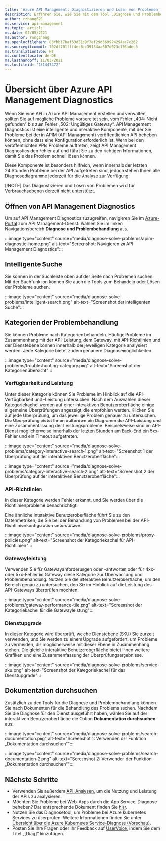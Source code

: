 ```yaml
---
title: 'Azure API Management: Diagnostizieren und Lösen von Problemen'
description: Erfahren Sie, wie Sie mit dem Tool „Diagnose und Problembehandlung“ im Azure-Portal Probleme bei der API in Azure API Management behandeln.
author: rzhang628
ms.service: api-management
ms.topic: article
ms.date: 02/05/2021
ms.author: rongzhang
ms.openlocfilehash: 83fbb17baf63d51b9f7ef29d369924294aa7c262
ms.sourcegitcommit: 702df701fff4ec6cc39134aa607d023c766adec3
ms.translationtype: HT
ms.contentlocale: de-DE
ms.lasthandoff: 11/03/2021
ms.locfileid: "131447472"
---
```

# <a name="azure-api-management-diagnostics-overview"></a>Übersicht über Azure API Management Diagnostics

Wenn Sie eine API in Azure API Management erstellen und verwalten, sollten Sie auf mögliche Probleme vorbereitet sein, vom Fehler „404: Nicht gefunden“ bis zum Fehler „502: Ungültiges Gateway“. API Management Diagnostics ist eine intelligente und interaktive Komponente, mit der Sie Probleme bei der in APIM (API Management) veröffentlichten API beheben können, ohne dass eine Konfiguration erforderlich ist. Wenn bei den veröffentlichten APIs Probleme auftreten, zeigt API Management Diagnostics den Fehler auf und führt Sie zu den richtigen Informationen, damit Sie das Problem schnell lösen können.

Diese Komponente ist besonders hilfreich, wenn innerhalb der letzten 24 Stunden Probleme bei der API aufgetreten sind, jedoch stehen Ihnen alle Diagnosediagramme jederzeit für die Analyse zur Verfügung.

[!NOTE] Das Diagnostizieren und Lösen von Problemen wird für Verbrauchsebenen derzeit nicht unterstützt.

## <a name="open-api-management-diagnostics"></a>Öffnen von API Management Diagnostics

Um auf API Management Diagnostics zuzugreifen, navigieren Sie im [Azure-Portal](https://portal.azure.com) zum API Management-Dienst. Wählen Sie im linken Navigationsbereich **Diagnose und Problembehandlung** aus.

:::image type="content" source="media/diagnose-solve-problems/apim-diagnostic-home.png" alt-text="Screenshot: Navigieren zu API Management Diagnostics":::



## <a name="intelligent-search"></a>Intelligente Suche

Sie können in der Suchleiste oben auf der Seite nach Problemen suchen. Mit der Suchfunktion können Sie auch die Tools zum Behandeln oder Lösen der Probleme suchen. 

:::image type="content" source="media/diagnose-solve-problems/intelligent-search.png" alt-text="Screenshot der intelligenten Suche":::


## <a name="troubleshooting-categories"></a>Kategorien der Problembehandlung

Sie können Probleme nach Kategorien behandeln. Häufige Probleme im Zusammenhang mit der API-Leistung, dem Gateway, mit API-Richtlinien und der Dienstebene können innerhalb der jeweiligen Kategorie analysiert werden. Jede Kategorie bietet zudem genauere Diagnosemöglichkeiten. 

:::image type="content" source="media/diagnose-solve-problems/troubleshooting-category.png" alt-text="Screenshot der Kategorienübersicht":::


### <a name="availability-and-performance"></a>Verfügbarkeit und Leistung

Unter dieser Kategorie können Sie Probleme im Hinblick auf die API-Verfügbarkeit und -Leistung untersuchen. Nach dem Auswählen dieser Kategoriekachel werden auf einer interaktiven Benutzeroberfläche einige allgemeine Überprüfungen angezeigt, die empfohlen werden. Klicken Sie auf jede Überprüfung, um das jeweilige Problem genauer zu untersuchen. Die Überprüfung bietet Ihnen außerdem ein Diagramm der API-Leistung und eine Zusammenfassung der Leistungsprobleme. Beispielsweise sind im API-Dienst möglicherweise innerhalb der letzten Stunden am Back-End ein 5xx-Fehler und ein Timeout aufgetreten. 

:::image type="content" source="media/diagnose-solve-problems/category-interactive-search-1.png" alt-text="Screenshot 1 der Überprüfung auf der interaktiven Benutzeroberfläche":::



:::image type="content" source="media/diagnose-solve-problems/category-interactive-search-2.png" alt-text="Screenshot 2 der Überprüfung auf der interaktiven Benutzeroberfläche":::

### <a name="api-policies"></a>API-Richtlinien

In dieser Kategorie werden Fehler erkannt, und Sie werden über die Richtlinienprobleme benachrichtigt. 

Eine ähnliche interaktive Benutzeroberfläche führt Sie zu den Datenmetriken, die Sie bei der Behandlung von Problemen bei der API-Richtlinienkonfiguration unterstützen.

:::image type="content" source="media/diagnose-solve-problems/proxy-policies.png" alt-text="Screenshot der Kategoriekachel für API-Richtlinien":::

### <a name="gateway-performance"></a>Gatewayleistung 

Verwenden Sie für Gatewayanforderungen oder -antworten oder für 4xx- oder 5xx-Fehler im Gateway diese Kategorie zur Überwachung und Problembehandlung. Nutzen Sie die interaktive Benutzeroberfläche, um den Bereich genau zu untersuchen, den Sie im Hinblick auf die Leistung des API-Gateways überprüfen möchten. 

:::image type="content" source="media/diagnose-solve-problems/gateway-performance-tile.png" alt-text="Screenshot der Kategoriekachel für die Gatewayleistung":::

### <a name="service-upgrade"></a>Dienstupgrade

In dieser Kategorie wird überprüft, welche Dienstebene (SKU) Sie zurzeit verwenden, und Sie werden zu einem Upgrade aufgefordert, um Probleme zu vermeiden, die möglicherweise mit dieser Ebene in Zusammenhang stehen. Die gleiche interaktive Benutzeroberfläche bietet Ihnen weitere Grafiken und eine Zusammenfassung der Überprüfungsergebnisse. 

:::image type="content" source="media/diagnose-solve-problems/service-sku.png" alt-text="Screenshot der Kategoriekachel für das Dienstupgrade":::

## <a name="search-documentation"></a>Dokumentation durchsuchen

Zusätzlich zu den Tools für die Diagnose und Problembehandlung können Sie nach Dokumenten für die Behandlung des Problems suchen. Nachdem Sie die Diagnose für den Dienst ausgeführt haben, wählen Sie auf der interaktiven Benutzeroberfläche die Option **Dokumentation durchsuchen** aus. 

 :::image type="content" source="media/diagnose-solve-problems/search-documentation.png" alt-text="Screenshot 1: Verwenden der Funktion „Dokumentation durchsuchen“":::


 :::image type="content" source="media/diagnose-solve-problems/search-documentation-2.png" alt-text="Screenshot 2: Verwenden der Funktion „Dokumentation durchsuchen“":::


## <a name="next-steps"></a>Nächste Schritte

* Verwenden Sie außerdem [API-Analysen](howto-use-analytics.md), um die Nutzung und Leistung der APIs zu analysieren. 
* Möchten Sie Probleme bei Web-Apps durch die App Service-Diagnose beheben? Das entsprechende Dokument finden Sie [hier](../app-service/overview-diagnostics.md).
* Nutzen Sie das Diagnosetool, um Probleme bei Azure Kubernetes Services zu überprüfen. Weitere Informationen finden Sie unter [Übersicht über die Azure Kubernetes Service-Diagnose (Vorschau)](../aks/concepts-diagnostics.md).
* Posten Sie Ihre Fragen oder Ihr Feedback auf [UserVoice](https://feedback.azure.com/d365community/forum/e808a70c-ff24-ec11-b6e6-000d3a4f0858), indem Sie dem Titel „[Diag]“ hinzufügen.
